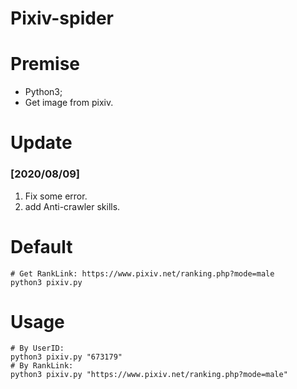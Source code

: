 # Pixiv-spider

# Premise
- Python3;     
- Get image from pixiv.

# Update
### [2020/08/09]
1. Fix some error.
2. add Anti-crawler skills.

# Default
```
# Get RankLink: https://www.pixiv.net/ranking.php?mode=male    
python3 pixiv.py    
```

# Usage
```
# By UserID:    
python3 pixiv.py "673179"    
# By RankLink:    
python3 pixiv.py "https://www.pixiv.net/ranking.php?mode=male"    
```

